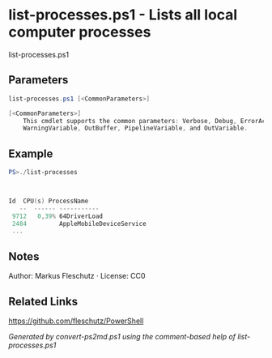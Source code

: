 # list-processes.ps1 - Lists all local computer processes

list-processes.ps1

## Parameters
```powershell
list-processes.ps1 [<CommonParameters>]

[<CommonParameters>]
    This cmdlet supports the common parameters: Verbose, Debug, ErrorAction, ErrorVariable, WarningAction, 
    WarningVariable, OutBuffer, PipelineVariable, and OutVariable.
```

## Example
```powershell
PS>./list-processes



Id  CPU(s) ProcessName
   --  ------ -----------
 9712   0,39% 64DriverLoad
 2484         AppleMobileDeviceService
 ...
```


## Notes
Author: Markus Fleschutz · License: CC0

## Related Links
https://github.com/fleschutz/PowerShell

*Generated by convert-ps2md.ps1 using the comment-based help of list-processes.ps1*
